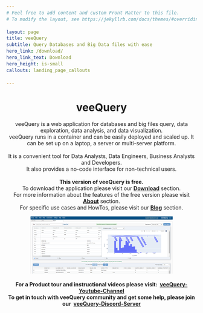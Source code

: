 ```yaml
---
# Feel free to add content and custom Front Matter to this file.
# To modify the layout, see https://jekyllrb.com/docs/themes/#overriding-theme-defaults

layout: page
title: veeQuery
subtitle: Query Databases and Big Data files with ease
hero_link: /download/
hero_link_text: Download
hero_height: is-small
callouts: landing_page_callouts

---
```


<div align="center"><h1>veeQuery</h1></div>

<div align="center">
veeQuery is a web application for databases and big files query, data exploration, data analysis, and data visualization.<br>
veeQuery runs in a container and can be easily deployed and scaled up. It can be set up on a laptop, a server or multi-server platform.<br><br>
It is a convenient tool for Data Analysts, Data Engineers, Business Analysts and Developers.<br>
It also provides a no-code interface for non-technical users.<br><br>
<b>This version of veeQuery is free.</b><br>
To download the application please visit our <b><a href="https://vqueryfree.com/download/">Download</a></b> section.<br>
For more information about the features of the free version please visit <b><a href="https://vqueryfree.com/about/">About</a></b> section.<br>
For specific use cases and HowTos, please visit our <b><a href="https://vqueryfree.com/blog/">Blog</a></b> section.<br>
</div>
<p></p>
<div align="center"><img src="/images/vquery_welcome_1_flat.png" width="75%" height="75%" class="welcome_ui_img_center" /></div>

<br>

<div align="center"><b>For a Product tour and instructional videos please visit:&nbsp;&nbsp;<a href="https://www.youtube.com/channel/UCRWEvd5EFlhmOw02PEsIITA">veeQuery-Youtube-Channel</a></b></div>

<div align="center"><b>To get in touch with veeQuery community and get some help, please join our&nbsp;&nbsp;<a href="https://discord.gg/chDcePajyV">veeQuery-Discord-Server</a></b></div>